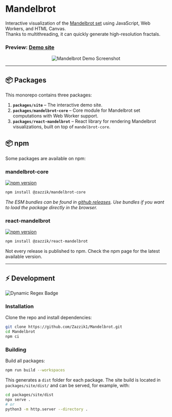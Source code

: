 # Mandelbrot

Interactive visualization of the [Mandelbrot set](https://en.wikipedia.org/wiki/Mandelbrot_set) using JavaScript, Web Workers, and HTML Canvas.  
Thanks to multithreading, it can quickly generate high-resolution fractals.

### Preview: [Demo site](https://zazzik1.github.io/Mandelbrot/)

<p align="center">
  <img src="https://user-images.githubusercontent.com/78451054/144238786-6bf2f184-4256-45a3-a179-201738d036fa.png" alt="Mandelbrot Demo Screenshot">
</p>

---

## 📦 Packages

This monorepo contains three packages:

1. **`packages/site`** – The interactive demo site.
2. **`packages/mandelbrot-core`** – Core module for Mandelbrot set computations with Web Worker support.
3. **`packages/react-mandelbrot`** – React library for rendering Mandelbrot visualizations, built on top of `mandelbrot-core`.

## 📦 npm

Some packages are available on npm:

### mandelbrot-core

[![npm version](https://img.shields.io/npm/v/@zazzik/mandelbrot-core)](https://www.npmjs.com/package/@zazzik/mandelbrot-core)

```sh
npm install @zazzik/mandelbrot-core
```

_The ESM bundles can be found in [github releases](https://github.com/Zazzik1/Mandelbrot/releases). Use bundles if you want to load the package directly in the browser._

### react-mandelbrot

[![npm version](https://img.shields.io/npm/v/@zazzik/react-mandelbrot)](https://www.npmjs.com/package/@zazzik/react-mandelbrot)

```sh
npm install @zazzik/react-mandelbrot
```

Not every release is published to npm. Check the npm page for the latest available version.

---

## ⚡ Development

![Dynamic Regex Badge](<https://img.shields.io/badge/dynamic/regex?url=https%3A%2F%2Fraw.githubusercontent.com%2FZazzik1%2FMandelbrot%2Frefs%2Fheads%2Fmain%2F.github%2Fworkflows%2Fpass_tests_and_release.yml&search=node-version%3A%20%5C%5B(.*)%5C%5D&replace=%241&label=node%20version>)

### Installation

Clone the repo and install dependencies:

```sh
git clone https://github.com/Zazzik1/Mandelbrot.git
cd Mandelbrot
npm ci
```

### Building

Build all packages:

```sh
npm run build --workspaces
```

This generates a `dist` folder for each package.
The site build is located in `packages/site/dist/` and can be served, for example, with:

```sh
cd packages/site/dist
npx serve .
# or
python3 -m http.server --directory .
```
